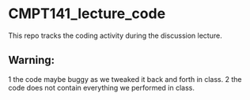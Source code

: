 # CMPT141_lecture_code
This repo tracks the coding activity during the discussion lecture.
## Warning: 
1 the code maybe buggy as we tweaked it back and forth in class.
2 the code does not contain everything we performed in class.
